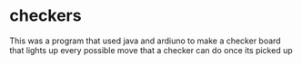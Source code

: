 # checkers
This was a program that used java and ardiuno to make a checker board that lights up every possible move that a checker can do once its picked up
